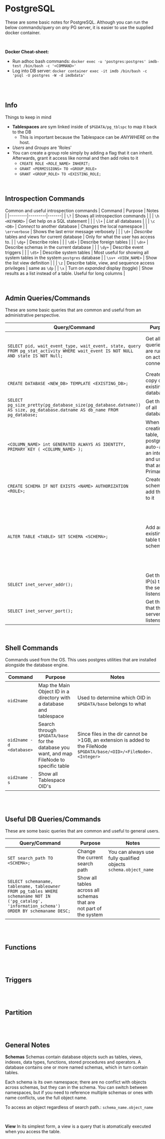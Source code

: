 # **PostgreSQL**
These are some basic notes for PostgreSQL. Although you can run the below commands/query on *any* PG server, it is easier to use the supplied docker container.

<br>
 
**Docker Cheat-sheet:**
* Run adhoc bash commands: `docker exec -u 'postgres:postgres' imdb-test /bin/bash -c '<COMMAND>'`
* Log into DB server: `docker container exec -it imdb /bin/bash -c 'psql -U postgres -W -d imdbdata'`



<br>
<br>

## **Info**
Things to keep in mind

* **Tablespaces** are sym linked inside of `$PGDATA/pg_tblspc` to map it back to the DB
  * This is important because the Tablespace can be *ANYWHERE* on the host.
* *Users* and *Groups* are 'Roles'
* You can create a group role simply by adding a flag that it can inherit. Afterwards, grant it access like normal and then add roles to it
  * `CREATE ROLE <ROLE_NAME> INHERIT;`
  * `GRANT <PERMISSIONS> TO <GROUP_ROLE>`
  * `GRANT <GROUP_ROLE> TO <EXISTING_ROLE;`

<br>

## **Introspection Commands**
Common and useful introspection commands
| Command | Purpose | Notes |
|---------|---------|-------|
| `\?` | Shows all introspection commands | |
| `\h <KEYWORD>` | Get help on a SQL statement | |
| `\l+` | *List* all databases | |
| `\c <DB>` | *Connect* to another database | Changes the local namespace |
| `\errverbose` | Shows the last error message verbosely | |
| `\d+` | *Describe* tables and views for current database | Only for what the user has access to. |
| `\dg+` | Describe roles | |
| `\dE+` | Describe foreign tables | |
| `\dn+` | Describe schemas in the current database | |
| `\dy+` | Describe event triggers | |
| `\dS+` | Describe system tables | Most useful for showing all system tables in the system `postgres` database |
| `\sv+ <VIEW_NAME>` | Show the list view definition | |
| `\z` | Describe table, view, and sequence access privileges | same as `\dp` |
| `\x` | Turn on *expanded* display (toggle) | Show results as a list instead of a table. Useful for long columns |

<br>

## **Admin Queries/Commands**
These are some basic queries that are common and useful from an administrative perspective.

| Query/Command | Purpose | Notes |
|---------------|---------|-------|
| `SELECT pid, wait_event_type, wait_event, state, query FROM pg_stat_activity WHERE wait_event IS NOT NULL AND state IS NOT Null;` | Get all queries that are running on active connections | You can use this to kill conn. that are running too long |
| `CREATE DATABASE <NEW_DB> TEMPLATE <EXISTING_DB>;` | Create a copy of an existing database | |
| `SELECT pg_size_pretty(pg_database_size(pg_database.datname)) AS size, pg_database.datname AS db_name FROM pg_database;` | Get the size of all databases | |
| `<COLUMN_NAME> int GENERATED ALWAYS AS IDENTITY, PRIMARY KEY ( <COLUMN_NAME> );` | When creating a table, have postgres auto-assign an integer and use that as the Primary Key |  |
| `CREATE SCHEMA IF NOT EXISTS <NAME> AUTHORIZATION <ROLE>;` | Create a schema and add the role to it | |
| `ALTER TABLE <TABLE> SET SCHEMA <SCHEMA>;` | Add an existing table to a schema | *WARNING: You can break everything if you do this. Understand ALL views, functions, and Triggers.* |
| `SELECT inet_server_addr();` | Get the IP(s) that the server listens on | |
| `SELECT inet_server_port();` | Get the port that the server listens on | |

<br>

## **Shell Commands**
Commands used from the OS. This uses postgres utilities that are installed alongside the database engine.

| Command | Purpose | Notes |
|---------|---------|-------|
| `oid2name` | Map the Main Object ID in a directory with a database and tablespace | Used to determine which OID in `$PGDATA/base` belongs to what |
| `oid2name -d <database>` | Search through `$PGDATA/base` for the database you want, and map FileNode to specific table | Since files in the dir cannot be >1GB, an extension is added to the FileNode `$PGDATA/base/<OID>/<FileNode>.<Integer>` |
| `oid2name -s` | Show all Tablespace OID's | |

<br>

<br>

## **Useful DB Queries/Commands**

These are some basic queries that are common and useful to general users.

| Query/Command | Purpose | Notes |
|---------------|---------|-------|
| `SET search_path TO <SCHEMA>;` | Change the current search path | You can always use fully qualified objects `schema.object_name` |
| `SELECT schemaname, tablename, tableowner FROM pg_tables WHERE schemaname NOT IN ('pg_catalog', 'information_schema') ORDER BY schemaname DESC;` | Show all tables across all schemas that are not part of the system | |

<br>

<br>

## **Functions**

<br>

<br>

## **Triggers**

<br>

<br>

## **Partition**

<br>

<br>

## **General Notes**

**Schemas**
Schemas contain database objects such as tables, views, indexes, data types, functions, stored procedures and operators. A database contains one or more named schemas, which in turn contain tables.

Each schema is its own namespace; there are no conflict with objects across schemas, but they can in the schema. You can switch between namespaces, but if you need to reference multiple schemas or ones with name conflicts, use the full object name.

To access an object regardless of search path.: `schema_name.object_name`

<br>

**View**
In its simplest form, a view is a query that is atomatically executed when you access the table.
